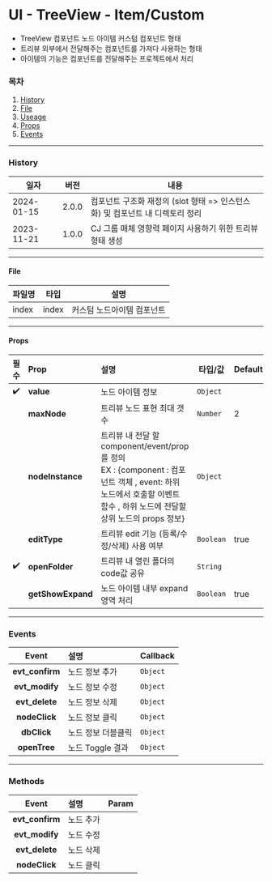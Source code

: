 # UI - TreeView - Item/Custom

-   TreeView 컴포넌트 노드 아이템 커스텀 컴포넌트 형태
-   트리뷰 외부에서 전달해주는 컴포넌트를 가져다 사용하는 형태
-   아이템의 기능은 컴포넌트를 전달해주는 프로젝트에서 처리

### 목차

1. [History](#history)
2. [File](#file)
3. [Useage](#useage)
4. [Props](#props)
5. [Events](#events)

---

### History

| 일자       | 버전  | 내용                                                                           |
| ---------- | ----- | ------------------------------------------------------------------------------ |
| 2024-01-15 | 2.0.0 | 컴포넌트 구조화 재정의 (slot 형태 => 인스턴스 화) 및 컴포넌트 내 디렉토리 정리 |
| 2023-11-21 | 1.0.0 | CJ 그룹 매체 영향력 페이지 사용하기 위한 트리뷰 형태 생성                      |

---

#### File

| 파일명 | 타입  | 설명                       |
| ------ | ----- | -------------------------- |
| index  | index | 커스텀 노드아이템 컴포넌트 |

---

#### Props

|        필수        | Prop              | 설명                                                                                                                                                                     | 타입/값   | Default |
| :----------------: | :---------------- | :----------------------------------------------------------------------------------------------------------------------------------------------------------------------- | --------- | ------- |
| :heavy_check_mark: | **value**         | 노드 아이템 정보                                                                                                                                                         | `Object`  |         |
|                    | **maxNode**       | 트리뷰 노드 표현 최대 갯수                                                                                                                                               | `Number`  | 2       |
|                    | **nodeInstance**  | 트리뷰 내 전달 할 component/event/prop를 정의<br/>EX : {component : 컴포넌트 객체 , event: 하위 노드에서 호출할 이벤트 함수 , 하위 노드에 전달할 상위 노드의 props 정보} | `Object`  |         |
|                    | **editType**      | 트리뷰 edit 기능 (등록/수정/삭제) 사용 여부                                                                                                                              | `Boolean` | true    |
| :heavy_check_mark: | **openFolder**    | 트리뷰 내 열린 폴더의 code값 공유                                                                                                                                        | `String`  |         |
|                    | **getShowExpand** | 노드 아이템 내부 expand 영역 처리                                                                                                                                        | `Boolean` | true    |

---

### Events

|      Event      | 설명               | Callback     |
| :-------------: | :----------------- | :----------- |
| **evt_confirm** | 노드 정보 추가     | `Object`<br> |
| **evt_modify**  | 노드 정보 수정     | `Object`<br> |
| **evt_delete**  | 노드 정보 삭제     | `Object`<br> |
|  **nodeClick**  | 노드 정보 클릭     | `Object`<br> |
|   **dbClick**   | 노드 정보 더블클릭 | `Object`<br> |
|  **openTree**   | 노드 Toggle 결과   | `Object`<br> |

---

### Methods

|      Event      | 설명      | Param |
| :-------------: | :-------- | :---- |
| **evt_confirm** | 노드 추가 |       |
| **evt_modify**  | 노드 수정 |       |
| **evt_delete**  | 노드 삭제 |       |
|  **nodeClick**  | 노드 클릭 |       |
